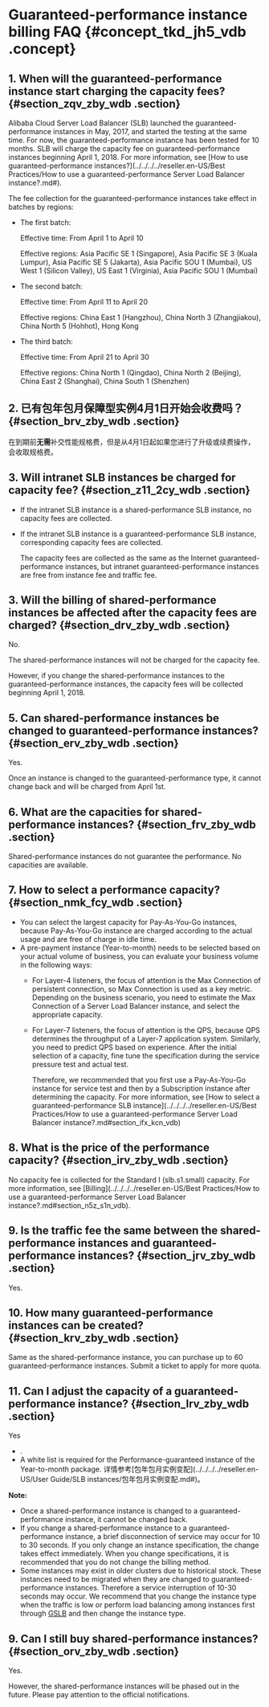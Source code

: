 # Guaranteed-performance instance billing FAQ {#concept_tkd_jh5_vdb .concept}

## 1. When will the guaranteed-performance instance start charging the capacity fees? {#section_zqv_zby_wdb .section}

Alibaba Cloud Server Load Balancer \(SLB\) launched the guaranteed-performance instances in May, 2017, and started the testing at the same time. For now, the guaranteed-performance instance has been tested for 10 months. SLB will charge the capacity fee on guaranteed-performance instances beginning April 1, 2018. For more information, see [How to use guaranteed-performance instances?](../../../../reseller.en-US/Best Practices/How to use a guaranteed-performance Server Load Balancer instance?.md#).

The fee collection for the guaranteed-performance instances take effect in batches by regions:

-   The first batch:

    Effective time: From April 1 to April 10

    Effective regions: Asia Pacific SE 1 \(Singapore\), Asia Pacific SE 3 \(Kuala Lumpur\), Asia Pacific SE 5 \(Jakarta\), Asia Pacific SOU 1 \(Mumbai\), US West 1 \(Silicon Valley\), US East 1 \(Virginia\), Asia Pacific SOU 1 \(Mumbai\)

-   The second batch:

    Effective time: From April 11 to April 20

    Effective regions: China East 1 \(Hangzhou\), China North 3 \(Zhangjiakou\), China North 5 \(Hohhot\), Hong Kong

-   The third batch:

    Effective time: From April 21 to April 30

    Effective regions: China North 1 \(Qingdao\), China North 2 \(Beijing\), China East 2 \(Shanghai\), China South 1 \(Shenzhen\)


## 2. 已有包年包月保障型实例4月1日开始会收费吗？ {#section_brv_zby_wdb .section}

在到期前**无需**补交性能规格费，但是从4月1日起如果您进行了升级或续费操作，会收取规格费。

## 3. Will intranet SLB instances be charged for capacity fee? {#section_z11_2cy_wdb .section}

-   If the intranet SLB instance is a shared-performance SLB instance, no capacity fees are collected.
-   If the intranet SLB instance is a guaranteed-performance SLB instance, corresponding capacity fees are collected.

    The capacity fees are collected as the same as the Internet guaranteed-performance instances, but intranet guaranteed-performance instances are free from instance fee and traffic fee.


## 3. Will the billing of shared-performance instances be affected after the capacity fees are charged? {#section_drv_zby_wdb .section}

No.

The shared-performance instances will not be charged for the capacity fee.

However, if you change the shared-performance instances to the guaranteed-performance instances, the capacity fees will be collected beginning April 1, 2018.

## 5. Can shared-performance instances be changed to guaranteed-performance instances? {#section_erv_zby_wdb .section}

Yes.

Once an instance is changed to the guaranteed-performance type, it cannot change back and will be charged from April 1st.

## 6. What are the capacities for shared-performance instances? {#section_frv_zby_wdb .section}

Shared-performance instances do not guarantee the performance. No capacities are available.

## 7. How to select a performance capacity? {#section_nmk_fcy_wdb .section}

-   You can select the largest capacity for Pay-As-You-Go instances, because Pay-As-You-Go instance are charged according to the actual usage and are free of charge in idle time.
-   A pre-payment instance \(Year-to-month\) needs to be selected based on your actual volume of business, you can evaluate your business volume in the following ways:
    -   For Layer-4 listeners, the focus of attention is the Max Connection of persistent connection, so Max Connection is used as a key metric. Depending on the business scenario, you need to estimate the Max Connection of a Server Load Balancer instance, and select the appropriate capacity.
    -   For Layer-7 listeners, the focus of attention is the QPS, because QPS determines the throughput of a Layer-7 application system. Similarly, you need to predict QPS based on experience. After the initial selection of a capacity, fine tune the specification during the service pressure test and actual test.

        Therefore, we recommended that you first use a Pay-As-You-Go instance for service test and then by a Subscription instance after determining the capacity. For more information, see [How to select a guaranteed-performance SLB instance](../../../../reseller.en-US/Best Practices/How to use a guaranteed-performance Server Load Balancer instance?.md#section_ifx_kcn_vdb)


## 8. What is the price of the performance capacity? {#section_irv_zby_wdb .section}

No capacity fee is collected for the Standard I \(slb.s1.small\) capacity. For more information, see [Billing](../../../../reseller.en-US/Best Practices/How to use a guaranteed-performance Server Load Balancer instance?.md#section_n5z_s1n_vdb).

## 9. Is the traffic fee the same between the shared-performance instances and guaranteed-performance instances? {#section_jrv_zby_wdb .section}

Yes.

## 10. How many guaranteed-performance instances can be created? {#section_krv_zby_wdb .section}

Same as the shared-performance instance, you can purchase up to 60 guaranteed-performance instances. Submit a ticket to apply for more quota.

## 11. Can I adjust the capacity of a guaranteed-performance instance? {#section_lrv_zby_wdb .section}

Yes

-   .
-   A white list is required for the Performance-guaranteed instance of the Year-to-month package. 详情参考[包年包月实例变配](../../../../reseller.en-US/User Guide/SLB instances/包年包月实例变配.md#)。

**Note:** 

-   Once a shared-performance instance is changed to a guaranteed-performance instance, it cannot be changed back.
-   If you change a shared-performance instance to a guaranteed-performance instance, a brief disconnection of service may occur for 10 to 30 seconds. If you only change an instance specification, the change takes effect immediately. When you change specifications, it is recommended that you do not change the billing method.
-   Some instances may exist in older clusters due to historical stock. These instances need to be migrated when they are changed to guaranteed-performance instances. Therefore a service interruption of 10-30 seconds may occur. We recommend that you change the instance type when the traffic is low or perform load balancing among instances first through [GSLB](https://promotion.aliyun.com/ntms/act/globalslb.html?spm=5176.71615.741495.1.307291894icRpB&wh_ttid=pc) and then change the instance type.

## 9. Can I still buy shared-performance instances? {#section_orv_zby_wdb .section}

Yes.

However, the shared-performance instances will be phased out in the future. Please pay attention to the official notifications.

